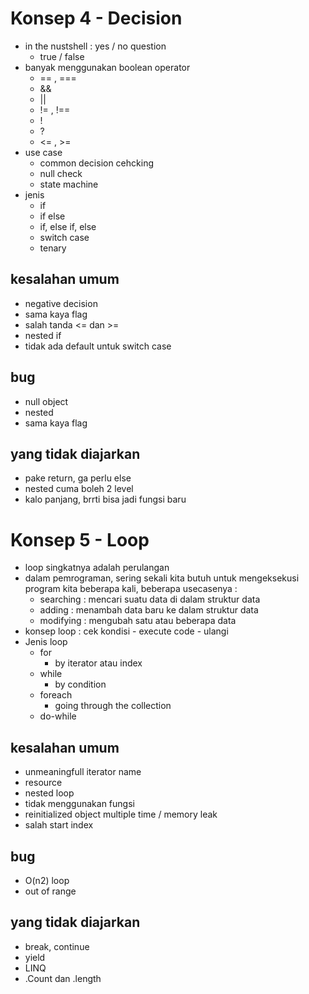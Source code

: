 # Konsep 4 - Decision
- in the nustshell : yes / no question
	- true / false
- banyak menggunakan boolean operator
	- == , ===
	- &&
	- ||
	- != , !==
	- !
	- ?
	- <= , >=
- use case
	- common decision cehcking
	- null check
	- state machine
- jenis
	- if
	- if else
	- if, else if, else
	- switch case
	- tenary
## kesalahan umum
- negative decision
- sama kaya flag
- salah tanda <= dan >=
- nested if
- tidak ada default untuk switch case
## bug
- null object
- nested 
- sama kaya flag
## yang tidak diajarkan
- pake return, ga perlu else
- nested cuma boleh 2 level
- kalo panjang, brrti bisa jadi fungsi baru
# Konsep 5 - Loop
- loop singkatnya adalah perulangan
- dalam pemrograman, sering sekali kita butuh untuk mengeksekusi program kita beberapa kali, beberapa usecasenya :
	- searching : mencari suatu data di dalam struktur data
	- adding : menambah data baru ke dalam struktur data
	- modifying : mengubah satu atau beberapa data
- konsep loop : cek kondisi - execute code - ulangi
- Jenis loop
	- for
		- by iterator atau index
	- while
		- by condition
	- foreach
		- going through the collection
	- do-while
## kesalahan umum
- unmeaningfull iterator name
- resource
- nested loop
- tidak menggunakan fungsi
- reinitialized object multiple time / memory leak
- salah start index
## bug
- O(n2) loop
- out of range
## yang tidak diajarkan
- break, continue
- yield
- LINQ
- .Count dan .length

